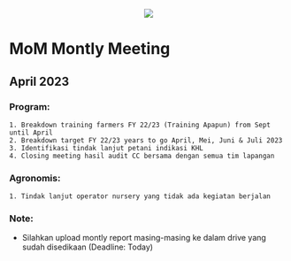 <p align="center">
<img src="https://www.confectionerynews.com/var/wrbm_gb_food_pharma/storage/images/2/4/2/8/78242-2-eng-GB/forever-chocolate-snapshot.jpg" />
</p>

# MoM Montly Meeting

## April 2023
### Program:
```
1. Breakdown training farmers FY 22/23 (Training Apapun) from Sept until April
2. Breakdown target FY 22/23 years to go April, Mei, Juni & Juli 2023
3. Identifikasi tindak lanjut petani indikasi KHL
4. Closing meeting hasil audit CC bersama dengan semua tim lapangan
```
### Agronomis:
```
1. Tindak lanjut operator nursery yang tidak ada kegiatan berjalan
```
### Note:
- Silahkan upload montly report masing-masing ke dalam drive yang sudah disedikaan (Deadline: Today)
